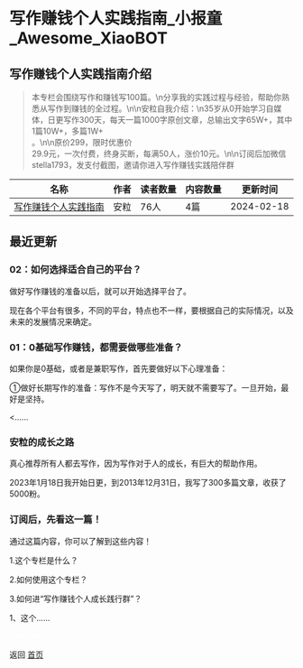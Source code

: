 # 写作赚钱个人实践指南_小报童_Awesome_XiaoBOT

## 写作赚钱个人实践指南介绍
> 本专栏会围绕写作和赚钱写100篇。\n分享我的实践过程与经验，帮助你熟悉从写作到赚钱的全过程。\n\n安粒自我介绍：\n35岁从0开始学习自媒体，日更写作300天，每天一篇1000字原创文章，总输出文字65W+，其中1篇10W+，多篇1W+  
。\n\n原价299，限时优惠价  
29.9元，一次付费，终身买断，每满50人，涨价10元。\n\n订阅后加微信stella1793，发支付截图，邀请你进入写作赚钱实践陪伴群  
  


|名称|作者|读者数量|内容数量|更新时间|
|---|---|---|---|---|
|[写作赚钱个人实践指南](https://xiaobot.net/p/Anli001?refer=0b133df9-27dc-423b-8101-639049001c13)|安粒|76人|4篇|2024-02-18|

## 最近更新
### 02：如何选择适合自己的平台？

做好写作赚钱的准备以后，就可以开始选择平台了。

现在各个平台有很多，不同的平台，特点也不一样，要根据自己的实际情况，以及未来的发展情况来确定。

### 01：0基础写作赚钱，都需要做哪些准备？

如果你是0基础，或者是兼职写作，首先要做好以下心理准备：

①做好长期写作的准备：写作不是今天写了，明天就不需要写了。一旦开始，最好是坚持。

<......

### 安粒的成长之路

真心推荐所有人都去写作，因为写作对于人的成长，有巨大的帮助作用。

2023年1月18日我开始日更，到2013年12月31日，我写了300多篇文章，收获了5000粉。

### 订阅后，先看这一篇！

通过这篇内容，你可以了解到这些内容！

1.这个专栏是什么？

2.如何使用这个专栏？

3.如何进“写作赚钱个人成长践行群”？

1、这个......


<a href="https://github.com/Reno9527/awesome-xiaobot" style="color: white; text-decoration: none;">awesome-xiaobot</a>

返回 [首页](../README.md)
